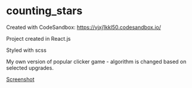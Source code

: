 # counting_stars

Created with CodeSandbox:
https://vjxj1kkl50.codesandbox.io/

Project created in React.js

Styled with scss

My own version of popular clicker game - algorithm is changed based on selected upgrades. 



[Screenshot](/clicker_screen.png) 
